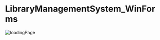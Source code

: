 # LibraryManagementSystem_WinForms
![loadingPage](https://user-images.githubusercontent.com/101165689/211234899-8d587b0d-d2a6-4a79-81d7-9fda22eac187.png)

